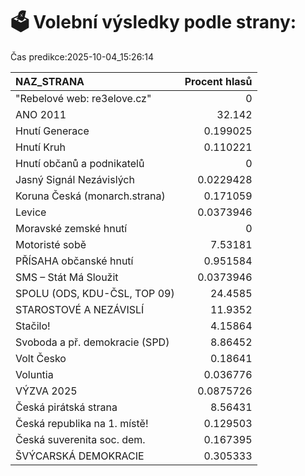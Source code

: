 # 🗳️ Volební výsledky podle strany:

Čas predikce:2025-10-04_15:26:14

| NAZ_STRANA                     |   Procent hlasů |
|:-------------------------------|----------------:|
| "Rebelové web: re3elove.cz"    |       0         |
| ANO 2011                       |      32.142     |
| Hnutí Generace                 |       0.199025  |
| Hnutí Kruh                     |       0.110221  |
| Hnutí občanů a podnikatelů     |       0         |
| Jasný Signál Nezávislých       |       0.0229428 |
| Koruna Česká (monarch.strana)  |       0.171059  |
| Levice                         |       0.0373946 |
| Moravské zemské hnutí          |       0         |
| Motoristé sobě                 |       7.53181   |
| PŘÍSAHA občanské hnutí         |       0.951584  |
| SMS – Stát Má Sloužit          |       0.0373946 |
| SPOLU (ODS, KDU-ČSL, TOP 09)   |      24.4585    |
| STAROSTOVÉ A NEZÁVISLÍ         |      11.9352    |
| Stačilo!                       |       4.15864   |
| Svoboda a př. demokracie (SPD) |       8.86452   |
| Volt Česko                     |       0.18641   |
| Voluntia                       |       0.036776  |
| VÝZVA 2025                     |       0.0875726 |
| Česká pirátská strana          |       8.56431   |
| Česká republika na 1. místě!   |       0.129503  |
| Česká suverenita soc. dem.     |       0.167395  |
| ŠVÝCARSKÁ DEMOKRACIE           |       0.305333  |